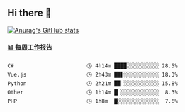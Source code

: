 ## Hi there 👋

[![Anurag's GitHub stats](https://github-readme-stats-orilights.vercel.app/api?username=orilights)](https://github.com/anuraghazra/github-readme-stats)

<!--
**OriLight152/OriLight152** is a ✨ _special_ ✨ repository because its `README.md` (this file) appears on your GitHub profile.

Here are some ideas to get you started:

- 🔭 I’m currently working on ...
- 🌱 I’m currently learning ...
- 👯 I’m looking to collaborate on ...
- 🤔 I’m looking for help with ...
- 💬 Ask me about ...
- 📫 How to reach me: ...
- 😄 Pronouns: ...
- ⚡ Fun fact: ...
-->

<!-- waka-box start -->
#### <a href="https://gist.github.com/92c8d5b388768c10efcba86e82b7c4fb" target="_blank">📊 每周工作报告</a>
```text
C#                       🕓 4h14m ███▉░░░░░░░░░░ 28.5%
Vue.js                   🕓 2h43m ██▌░░░░░░░░░░░ 18.3%
Python                   🕓 2h21m ██▏░░░░░░░░░░░ 15.8%
Other                    🕓 1h14m █▏░░░░░░░░░░░░  8.3%
PHP                      🕓 1h8m  █░░░░░░░░░░░░░  7.6%
```
<!-- Powered by https://github.com/journey-ad/waka-box-go . -->
<!-- waka-box end -->
